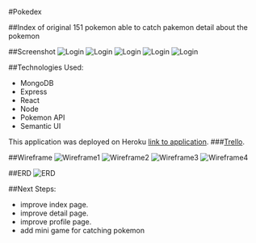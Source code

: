 #Pokedex

##Index of original 151 pokemon
able to catch pakemon
detail about the pokemon

##Screenshot
![Login](./public/log%20in.png)
![Login](./public/signup.png)
![Login](./public/index.png)
![Login](./public/detail.png)
![Login](./public/profile.png)

##Technologies Used: 
- MongoDB
- Express
- React
- Node
- Pokemon API
- Semantic UI


This application was deployed on Heroku [link to application](https://pokedexwithminigame.herokuapp.com/).
###[Trello](https://trello.com/b/UvnB9QR6/project-4-pokedex).

##Wireframe
![Wireframe1](./public/wireframe1.png)
![Wireframe2](./public/wireframe2.png)
![Wireframe3](./public/wireframe3.png)
![Wireframe4](./public/wireframe4.png)

##ERD
![ERD](./public/ERD.png)


##Next Steps: 
- improve index page.
- improve detail page.
- improve profile page.
- add mini game for catching pokemon

